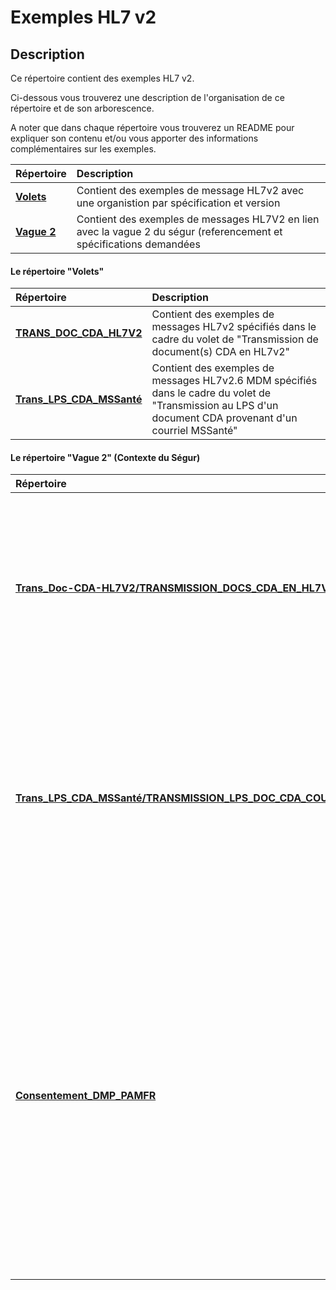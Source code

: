 # Exemples HL7 v2 

## Description

Ce répertoire contient des exemples HL7 v2.

Ci-dessous vous trouverez une description de l'organisation de ce répertoire et de son arborescence.

A noter que dans chaque répertoire vous trouverez un README pour expliquer son contenu et/ou vous apporter des informations complémentaires sur les exemples.

<table>
<thead>
<tr>
<th align="left">Répertoire</th>
<th align="left">Description</th>
</tr>
</thead>
<tbody>
<tr>
<td align="left"><strong><a href="Volets/" target="_blank">Volets</a></strong></td>
<td align="left">Contient des  exemples de message HL7v2 avec une organistion par spécification et version</td>
</tr>
<tr>
<td align="left"><strong><a href="Vague 2/" target="_blank">Vague 2</a></strong></td>
<td align="left">Contient des exemples de messages HL7V2    en lien avec la vague 2 du ségur (referencement et spécifications demandées</td>
</tr>
</tbody>
</table>

#### Le répertoire "Volets" 

<table>
<thead>
<tr>
<th align="left">Répertoire</th>
<th align="left">Description</th>
</tr>
</thead>
<tbody>
<tr>
<td align="left"><strong><a href="Volets/TRANS_DOC_CDA_HL7V2" target="_blank">TRANS_DOC_CDA_HL7V2</a></strong></td>
<td align="left">Contient des exemples de messages HL7v2 spécifiés dans le cadre du volet de "Transmission de document(s) CDA en HL7v2"</td>
</tr>
<tr>
<td align="left"><strong><a href="Volets/Trans_LPS_CDA_MSSanté" target="_blank">Trans_LPS_CDA_MSSanté</a></strong></td>
<td align="left">Contient des exemples de messages HL7v2.6 MDM spécifiés dans le cadre du volet de "Transmission au LPS d'un document CDA provenant d'un courriel MSSanté"</td>
</tr>
</tbody>
</table>

####  Le répertoire "Vague 2"  (Contexte du Ségur)

<table>
<thead>
<tr>
<th align="left">Répertoire</th>
<th align="left">Description</th>
</tr>
</thead>
<tbody>
<tr>
<td align="left"><strong><a href="Vague 2/Trans_Doc-CDA-HL7V2/TRANSMISSION_DOCS_CDA_EN_HL7V2_V2.1" target="_blank">Trans_Doc-CDA-HL7V2/TRANSMISSION_DOCS_CDA_EN_HL7V2_V2.1</a></strong></td>
<td align="left">Contient des exemples de messages HL7v2 spécifiés dans le cadre du volet de "Transmission de document(s) CDA en HL7v2, SEGUR du numérique - Vague 2"</td>
</tr>
<tr>
<td align="left"><strong><a href="Vague 2/Trans_LPS_CDA_MSSanté/TRANSMISSION_LPS_DOC_CDA_COURRIEL_FROM_MSSANTE_V1.1" target="_blank">Trans_LPS_CDA_MSSanté/TRANSMISSION_LPS_DOC_CDA_COURRIEL_FROM_MSSANTE_V1.1</a></strong></td>
<td align="left">Contient des exemples de messages HL7v2.6 MDM spécifiés dans le cadre du volet de "Transmission au LPS d'un document CDA provenant d'un courriel MSSanté, SEGUR du numérique - Vague 2"</td>
</tr>
<tr>
<td align="left"><strong><a href="Vague 2/Consentement_DMP_PAMFR" target="_blank">Consentement_DMP_PAMFR</a></strong></td>
<td align="left">Ce répertoire contient également des exemples de messages <strong>PAM.Fr</strong> portant le consentement du patient à l'alimentation et/ou à la consultation de son DMP. Ces exemples répondent aux exigences rédigées dans les REM HOP et PFI du SEGUR vague 2 concernant la non opposition du patient à alimenter et/ou à consulter son DMP</td>
</tr>
</tbody>
</table>